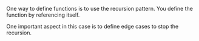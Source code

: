One way to define functions is to use the recursion pattern.
You define the function by referencing itself.

One important aspect in this case is to define edge cases to stop the recursion.


